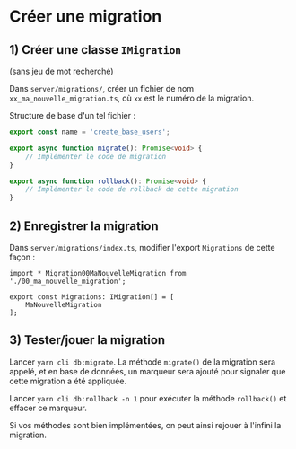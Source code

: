 # Créer une migration

## 1) Créer une classe `IMigration`

(sans jeu de mot recherché)

Dans `server/migrations/`, créer un fichier de nom `xx_ma_nouvelle_migration.ts`, où `xx` est le numéro de la migration. 

Structure de base d'un tel fichier :

```typescript
export const name = 'create_base_users';

export async function migrate(): Promise<void> {
    // Implémenter le code de migration
}

export async function rollback(): Promise<void> {
    // Implémenter le code de rollback de cette migration
}
```

## 2) Enregistrer la migration

Dans `server/migrations/index.ts`, modifier l'export `Migrations` de cette façon :

```
import * Migration00MaNouvelleMigration from './00_ma_nouvelle_migration';

export const Migrations: IMigration[] = [
    MaNouvelleMigration
];
```

## 3) Tester/jouer la migration

Lancer `yarn cli db:migrate`. La méthode `migrate()` de la migration sera appelé, et en base de données, un marqueur sera ajouté pour signaler que cette migration a été appliquée.

Lancer `yarn cli db:rollback -n 1` pour exécuter la méthode `rollback()` et effacer ce marqueur.

Si vos méthodes sont bien implémentées, on peut ainsi rejouer à l'infini la migration.
